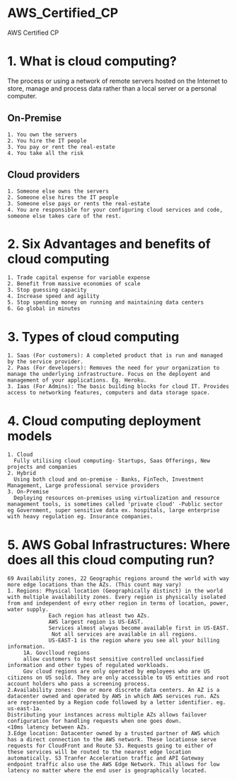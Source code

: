 # AWS_Certified_CP
AWS Certified CP

# 1. What is cloud computing?
The process or using a network of remote servers hosted on the Internet to store, manage and process data rather than a local server or a personal computer.
## On-Premise
    1. You own the servers
    2. You hire the IT people
    3. You pay or rent the real-estate
    4. You take all the risk
## Cloud providers
    1. Someone else owns the servers
    2. Someone else hires the IT people
    3. Someone else pays or rents the real-estate
    4. You are responsible for your configuring cloud services and code, someone else takes care of the rest.
# 2. Six Advantages and benefits of cloud computing
    1. Trade capital expense for variable expense
    2. Benefit from massive economies of scale
    3. Stop guessing capacity
    4. Increase speed and agility
    5. Stop spending money on running and maintaining data centers
    6. Go global in minutes
# 3. Types of cloud computing
    1. Saas (For customers): A completed product that is run and managed by the service provider.
    2. Paas (For developers): Removes the need for your organization to manage the underlying infrastructure. Focus on the deployent and management of your applications. Eg. Heroku.
    3. Iaas (For Admins): The basic building blocks for cloud IT. Provides access to networking features, computers and data storage space.
# 4. Cloud computing deployment models
    1. Cloud
      Fully utilising cloud computing- Startups, Saas Offerings, New projects and companies
    2. Hybrid
      Using both cloud and on-premise - Banks, FinTech, Investment Management, Large professional service providers
    3. On-Premise
      Deploying resources on-premises using virtualization and resource management tools, is sometimes called 'private cloud' -Public sector eg Government, super sensitive data ex. hospitals, large enterprise with heavy regulation eg. Insurance companies.
# 5. AWS Gobal Infrastructures: Where does all this cloud computing run?
    69 Availability zones, 22 Geographic regions around the world with way more edge locations than the AZs. (This count may vary)  
    1. Regions: Physical location (Geographically distinct) in the world with multiple availability zones. Every region is physically isolated from and independent of evry other region in terms of location, power, water supply.    
                 Each region has atleast two AZs.   
                 AWS largest region is US-EAST.   
                 Services almost alwyas become available first in US-EAST.   
                  Not all services are available in all regions.   
                 US-EAST-1 is the region where you see all your billing information.  
         1A. Govclloud regions      
         allow customers to host sensitive controlled unclassified information and other types of regulated workloads.    
         Gov cloud regions are only operated by employees who are US citizens on US soild. They are only accessible to US entities and root account holders who pass a screening process.    
    2.Availability zones: One or more discrete data centers. An AZ is a datacenter owned and operated by AWS in which AWS services run. AZs are represented by a Region code followed by a letter identifier. eg. us-east-1a.   
    Distributing your instances across multiple AZs allows failover configuration for handling requests when one goes down.   
    <10ms latency between AZs.   
    3.Edge location: Datacenter owned by a trusted partner of AWS which has a direct connection to the AWS network. These locationse serve requests for CloudFront and Route 53. Requests going to either of these services will be routed to the nearest edge location automatically. S3 Tranfer Acceleration traffic and API Gateway endpoint traffic also use the AWS Edge Network. This allows for low latency no matter where the end user is geographically located.   
    
  
